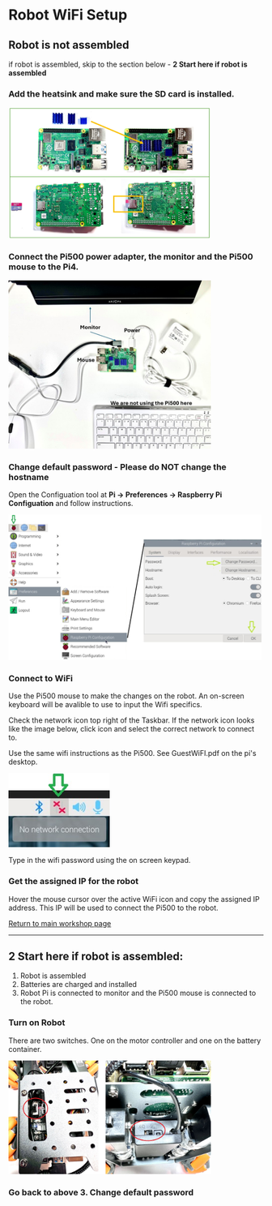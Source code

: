 # **Robot WiFi Setup**

## Robot is not assembled 
  if robot is assembled, skip to the section below - **2 Start here if robot is assembled**

### Add the heatsink and make sure the SD card is installed.

  <img src="/zzimages/Pi-HeatSink-SD-Card.jpg" width="400" > 

### Connect the Pi500 power adapter, the monitor and the Pi500 mouse to the Pi4.

  <img src="/zzimages/Pi4_Wifi_Setup.jpg" width="400" > 

### Change default password - Please do NOT change the hostname

   Open the Configuation tool at **Pi -> Preferences -> Raspberry Pi Configuation** and follow instructions.   
   
   <img src="/zzimages/PiConfigPW.jpg" width="500" > 

### Connect to WiFi

   Use the Pi500 mouse to make the changes on the robot. An on-screen keyboard will be avalible to use to input the Wifi specifics. 

   Check the network icon top right of the Taskbar. If the network icon looks like the image below, click icon and select the correct network to connect to.

   Use the same wifi instructions as the Pi500.  See GuestWiFI.pdf on the pi's desktop.

   <img src="/zzimages/wifisetup-01.jpg" width="200" > 

   Type in the wifi password using the on screen keypad.

### **Get the assigned IP for the robot**

   Hover the mouse cursor over the active WiFi icon and copy the assigned IP address. This IP will be used to connect the Pi500 to the robot.   


[Return to main workshop page](/README.md)

------------------------------------------------
## 2 Start here if robot is assembled:

  1. Robot is assembled
  1. Batteries are charged and installed
  1. Robot Pi is connected to monitor and the Pi500 mouse is connected to the robot.
   
### Turn on Robot

   There are two switches. One on the motor controller and one on the battery container.
   
   <img src="/zzimages/RoobotOnOff.jpg" width="400" > 

### Go back to above 3. Change default password




    



